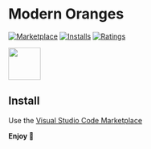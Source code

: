 # Modern Oranges


[![Marketplace](https://vsmarketplacebadge.apphb.com/version/xpowercoder.modern-oranges.svg)](https://marketplace.visualstudio.com/items/xpowercoder.modern-oranges) [![Installs](https://vsmarketplacebadge.apphb.com/installs/xpowercoder.modern-oranges.svg)](https://marketplace.visualstudio.com/items/xpowercoder.modern-oranges) [![Ratings](https://vsmarketplacebadge.apphb.com/rating-short/xpowercoder.modern-oranges.svg)](https://marketplace.visualstudio.com/items/xpowercoder.modern-oranges)

<img src="https://raw.githubusercontent.com/xpowercoder/modern-oranges-theme/master/icon.png" width="64">

## Install
Use the [Visual Studio Code Marketplace](https://marketplace.visualstudio.com/items/xpowercoder.modern-oranges)

**Enjoy 🍊**
